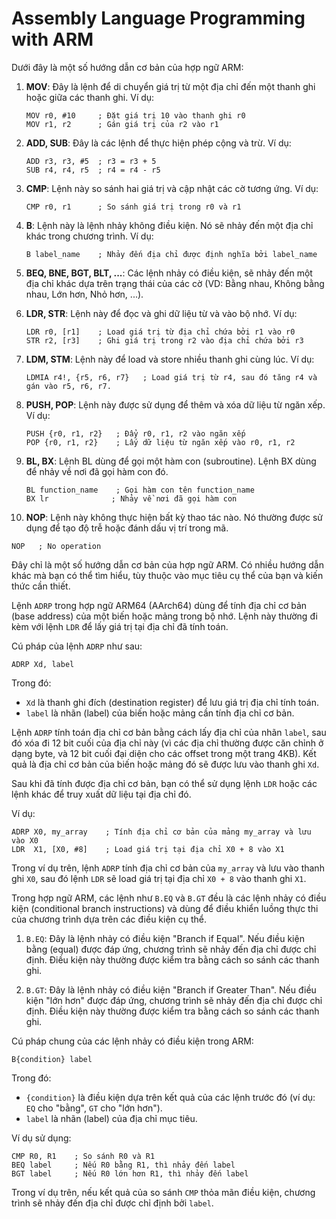 # Assembly Language Programming with ARM

Dưới đây là một số hướng dẫn cơ bản của hợp ngữ ARM:

1. **MOV**: Đây là lệnh để di chuyển giá trị từ một địa chỉ đến một thanh ghi hoặc giữa các thanh ghi. Ví dụ:

   ```
   MOV r0, #10     ; Đặt giá trị 10 vào thanh ghi r0
   MOV r1, r2      ; Gán giá trị của r2 vào r1
   ```

2. **ADD, SUB**: Đây là các lệnh để thực hiện phép cộng và trừ. Ví dụ:

   ```
   ADD r3, r3, #5  ; r3 = r3 + 5
   SUB r4, r4, r5  ; r4 = r4 - r5
   ```

3. **CMP**: Lệnh này so sánh hai giá trị và cập nhật các cờ tương ứng. Ví dụ:

   ```
   CMP r0, r1      ; So sánh giá trị trong r0 và r1
   ```

4. **B**: Lệnh này là lệnh nhảy không điều kiện. Nó sẽ nhảy đến một địa chỉ khác trong chương trình. Ví dụ:

   ```
   B label_name    ; Nhảy đến địa chỉ được định nghĩa bởi label_name
   ```

5. **BEQ, BNE, BGT, BLT, ...**: Các lệnh nhảy có điều kiện, sẽ nhảy đến một địa chỉ khác dựa trên trạng thái của các cờ (VD: Bằng nhau, Không bằng nhau, Lớn hơn, Nhỏ hơn, ...).

6. **LDR, STR**: Lệnh này để đọc và ghi dữ liệu từ và vào bộ nhớ. Ví dụ:

   ```
   LDR r0, [r1]    ; Load giá trị từ địa chỉ chứa bởi r1 vào r0
   STR r2, [r3]    ; Ghi giá trị trong r2 vào địa chỉ chứa bởi r3
   ```

7. **LDM, STM**: Lệnh này để load và store nhiều thanh ghi cùng lúc. Ví dụ:

   ```
   LDMIA r4!, {r5, r6, r7}   ; Load giá trị từ r4, sau đó tăng r4 và gán vào r5, r6, r7.
   ```

8. **PUSH, POP**: Lệnh này được sử dụng để thêm và xóa dữ liệu từ ngăn xếp. Ví dụ:

   ```
   PUSH {r0, r1, r2}   ; Đẩy r0, r1, r2 vào ngăn xếp
   POP {r0, r1, r2}    ; Lấy dữ liệu từ ngăn xếp vào r0, r1, r2
   ```

9. **BL, BX**: Lệnh BL dùng để gọi một hàm con (subroutine). Lệnh BX dùng để nhảy về nơi đã gọi hàm con đó.

   ```
   BL function_name    ; Gọi hàm con tên function_name
   BX lr              ; Nhảy về nơi đã gọi hàm con
   ```

10. **NOP**: Lệnh này không thực hiện bất kỳ thao tác nào. Nó thường được sử dụng để tạo độ trễ hoặc đánh dấu vị trí trong mã.

   ```
   NOP   ; No operation
   ```

Đây chỉ là một số hướng dẫn cơ bản của hợp ngữ ARM. Có nhiều hướng dẫn khác mà bạn có thể tìm hiểu, tùy thuộc vào mục tiêu cụ thể của bạn và kiến thức cần thiết.

Lệnh `ADRP` trong hợp ngữ ARM64 (AArch64) dùng để tính địa chỉ cơ bản (base address) của một biến hoặc mảng trong bộ nhớ. Lệnh này thường đi kèm với lệnh `LDR` để lấy giá trị tại địa chỉ đã tính toán.

Cú pháp của lệnh `ADRP` như sau:

```
ADRP Xd, label
```

Trong đó:
- `Xd` là thanh ghi đích (destination register) để lưu giá trị địa chỉ tính toán.
- `label` là nhãn (label) của biến hoặc mảng cần tính địa chỉ cơ bản.

Lệnh `ADRP` tính toán địa chỉ cơ bản bằng cách lấy địa chỉ của nhãn `label`, sau đó xóa đi 12 bit cuối của địa chỉ này (vì các địa chỉ thường được căn chỉnh ở dạng byte, và 12 bit cuối đại diện cho các offset trong một trang 4KB). Kết quả là địa chỉ cơ bản của biến hoặc mảng đó sẽ được lưu vào thanh ghi `Xd`.

Sau khi đã tính được địa chỉ cơ bản, bạn có thể sử dụng lệnh `LDR` hoặc các lệnh khác để truy xuất dữ liệu tại địa chỉ đó.

Ví dụ:

```assembly
ADRP X0, my_array    ; Tính địa chỉ cơ bản của mảng my_array và lưu vào X0
LDR  X1, [X0, #8]    ; Load giá trị tại địa chỉ X0 + 8 vào X1
```

Trong ví dụ trên, lệnh `ADRP` tính địa chỉ cơ bản của `my_array` và lưu vào thanh ghi `X0`, sau đó lệnh `LDR` sẽ load giá trị tại địa chỉ `X0 + 8` vào thanh ghi `X1`.


Trong hợp ngữ ARM, các lệnh như `B.EQ` và `B.GT` đều là các lệnh nhảy có điều kiện (conditional branch instructions) và dùng để điều khiển luồng thực thi của chương trình dựa trên các điều kiện cụ thể.

1. `B.EQ`: Đây là lệnh nhảy có điều kiện "Branch if Equal". Nếu điều kiện bằng (equal) được đáp ứng, chương trình sẽ nhảy đến địa chỉ được chỉ định. Điều kiện này thường được kiểm tra bằng cách so sánh các thanh ghi.

2. `B.GT`: Đây là lệnh nhảy có điều kiện "Branch if Greater Than". Nếu điều kiện "lớn hơn" được đáp ứng, chương trình sẽ nhảy đến địa chỉ được chỉ định. Điều kiện này thường được kiểm tra bằng cách so sánh các thanh ghi.

Cú pháp chung của các lệnh nhảy có điều kiện trong ARM:

```assembly
B{condition} label
```

Trong đó:
- `{condition}` là điều kiện dựa trên kết quả của các lệnh trước đó (ví dụ: `EQ` cho "bằng", `GT` cho "lớn hơn").
- `label` là nhãn (label) của địa chỉ mục tiêu.

Ví dụ sử dụng:

```assembly
CMP R0, R1    ; So sánh R0 và R1
BEQ label     ; Nếu R0 bằng R1, thì nhảy đến label
BGT label     ; Nếu R0 lớn hơn R1, thì nhảy đến label
```

Trong ví dụ trên, nếu kết quả của so sánh `CMP` thỏa mãn điều kiện, chương trình sẽ nhảy đến địa chỉ được chỉ định bởi `label`.

